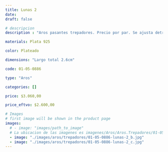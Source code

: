 ```yaml
---
title: Lunas 2
date: 
draft: false

# descripcion
description : "Aros pasantes trepadores. Precio por par. Se ajusta detrás del lóbulo sin tuerquita. En plata 925."

materials: Plata 925

color: Plateado

dimensions: "Largo total 2.6cm"

code: 01-05-0886

type: "Aros"

categories: []

price: $3.060,00

price_eftvo: $2.600,00

# Images
# first image will be shown in the product page
images:
  # - image: "images/path_to_image"
  # La ubicacion de las imagenes es imagenes/Aros/Aros.Trepadores/01-05-0886-lunas-2
  - image: "./images/aros/trepadores/01-05-0886-lunas-2_b.jpg"
  - image: "./images/aros/trepadores/01-05-0886-lunas-2_c.jpg"
---
```

